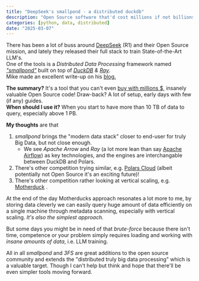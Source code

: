 ```yaml
---
title: "DeepSeek's smallpond - a distributed duckdb"
description: "Open Source software that'd cost millions if not billions of $! I share my quick thoughts on _smallpond_ that runs DuckDB distributed through Ray by DeepSeek (creators of R1 LLM)."
categories: [python, data, distributed]
date: "2025-03-07"
---
```


There has been a lot of buss around [DeepSeek](https://www.deepseek.com/) (R1) and their Open Source mission, and lately they released their full stack to train State-of-the-Art LLM's.  
One of the tools is a *Distributed Data Processing* framework named [*"smallpond"*](https://github.com/deepseek-ai/smallpond) built on top of [*DuckDB*](https://duckdb.org/) *&* [*Ray*](https://www.ray.io/).  
Mike made an excellent write-up on his [blog.](https://www.definite.app/blog/smallpond) 


**The summary?** It's a tool that you can't even [buy with millions $](https://x.com/suchenzang/status/1895437762427560236), insanely valuable Open Source code! Draw-back? A lot of setup, early days with few (if any) guides.  
**When should I use it?** When you start to have more than 10 TB of data to query, especially above 1 PB.


**My thoughts** are that

1. *smallpond* brings the "modern data stack" closer to end-user for truly Big Data, but not close enough. 
    * We see *Apache Arrow* and *Ray* (a lot more lean than say [Apache Airflow](https://airflow.apache.org/)) as key technologies, and the engines are interchangable between DuckDB and Polars.
2. There's other competition trying similar, e.g.  [Polars Cloud](https://pola.rs/posts/polars-cloud-what-we-are-building/)  (albeit potentially not Open Source it's an exciting future)!
3. There's other competition rather looking at vertical scaling, e.g. [Motherduck](https://motherduck.com/) .

At the end of the day Motherducks approach resonates a lot more to me, by storing data cleverly we can easily query huge amount of data efficiently on a single machine through metadata scanning, especially with vertical scaling. _It's also the simplest approach._

But some days you might be in need of that _brute-force_ because there isn't time, competence or your problem simply requires loading and working with *insane amounts of data*, i.e. LLM training.

All in all _smallpond_ and _3FS_ are great additions to the open source community and extends the "distributed truly big data processing" which is a valuable target. Though I can't help but think and hope that there'll be even simpler tools moving forward.